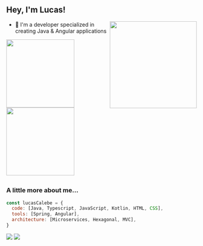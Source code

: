 ## Hey, I'm Lucas!
<img align='right' src="https://media.giphy.com/media/ZVik7pBtu9dNS/giphy.gif" width="230">
 
- 🔭 I'm a developer specialized in creating Java & Angular applications

<div>
  <img height="180px" src="https://github-readme-stats.vercel.app/api?username=lucascalebe"/>
  <img height="180px" src="https://github-readme-stats.vercel.app/api/top-langs/?username=lucascalebe"/>
</div> 

##

### A little more about me...  

```javascript
const lucasCalebe = {
  code: [Java, Typescript, JavaScript, Kotlin, HTML, CSS],
  tools: [Spring, Angular],
  architecture: [Microservices, Hexagonal, MVC],
}
```

<div>
 <a href="https://www.linkedin.com/in/lucascalebe07/"><img src="https://img.shields.io/badge/LinkedIn-0077B5?style=for-the-badge&logo=linkedin&logoColor=white"></a> 
 <a href="mailto:lucascalebe97@gmail.com"><img src="https://img.shields.io/badge/Gmail-D14836?style=for-the-badge&logo=gmail&logoColor=white"></a> 
</div>

